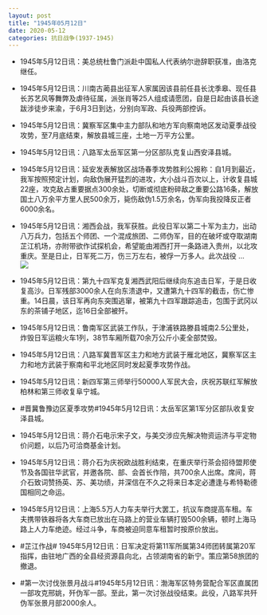 ```yaml
---
layout: post
title: "1945年05月12日"
date: 2020-05-12
categories: 抗日战争(1937-1945)
---
```


<meta name="referrer" content="no-referrer" />

- 1945年5月12日讯：美总统杜鲁门派赴中国私人代表纳尔逊辞职获准，由洛克继任。 

- 1945年5月12日讯：川南古蔺县出征军人家属因该县前任县长沈季皋、现任县长苏艺风等舞弊及虐待征属，派张肖等25人组成请愿团，自是日起由该县长途跋涉徒步来渝，于6月3日到达，分别向军政、兵役两部控诉。 

- 1945年5月12日讯：冀察军区集中主力部队和地方军向察南地区发动夏季战役攻势，至7月底结束，解放县城三座，土地一万平方公里。 

- 1945年5月12日讯：八路军太岳军区第一分区部队克复山西安泽县城。 

- 1945年5月12日讯：延安发表解放区战场春季攻势胜利公报称：自1月到最近，我军按照预定计划，向敌伪展开猛烈的进攻，大小战斗百次以上，计收复县城22座，攻克敌占重要据点300余处，切断或彻底粉碎敌之重要公路16条，解放国土八万余平方里人民500余万，毙伤敌伪1.5万余名，伪军向我投降反正者6000余名。 

- 1945年5月12日讯：湘西会战，我军获胜。此役日军以第二十军为主力，出动八万兵力，包括五个师团、一个混成旅团、二师伪军，目的在破坏或夺取湖南芷江机场，亦附带欲作试探机会，希望能由湘西打开一条路进入贵州，以北攻重庆。至是日止，日军死二万，伤三万左右，被俘一万多人。此次战役 ... <br/><img src="https://wx2.sinaimg.cn/large/aca367d8ly1geptoufhtvj20c8090jre.jpg" />

- 1945年5月12日讯：第九十四军克复湘西武阳后继续向东追击日军，于是日收复高沙。日军残部3000余人在向东溃退中，又遭第九十四军的截击，伤亡惨重。14日晨，该日军再向东突围逃窜，被第九十四军跟踪追击，包围于武冈以东的茶铺子地区，迄16日全部被歼。 

- 1945年5月12日讯：鲁南军区武装工作队，于津浦铁路滕县城南2.5公里处，炸毁日军运粮火车1列，38节车厢所载70余万公斤小麦全部焚毁。 

- 1945年5月12日讯：八路军冀晋军区主力和地方武装于雁北地区，冀察军区主力和地方武装于察南和平北地区同时发起夏季攻势作战。 

- 1945年5月12日讯：新四军第三师举行50000人军民大会，庆祝苏联红军解放柏林和第三师收复阜宁城。 

- #晋冀鲁豫边区夏季攻势#1945年5月12日讯：太岳军区第1军分区部队收复安泽县城。 

- 1945年5月12日讯：蒋介石电示宋子文，与美交涉应先解决物资运济与平定物价问题，以后乃可洽商基金计划。 

- 1945年5月12日讯：蒋介石为庆祝欧战胜利结束，在重庆举行茶会招待盟邦使节及各国驻华武官，并邀各院、部、会首长作陪，共700余人出席。席间，蒋介石致词赞扬英、苏、美功绩，并深信在不久之将来日本定必遭逢与希特勒德国相同之命运。 

- 1945年5月12日讯：上海5.5万人力车夫举行大罢工，抗议车商提高车租。车夫携带铁器将各大车商已放出在马路上的营业车辆打毁500余辆，顿时上海马路上人力车绝迹。经过斗争，车商被迫同意车租暂时按原价放出。 

- #芷江作战# 1945年5月12日讯：日军决定将第11军所属第34师团转属第20军指挥，由驻地广西的全县经资源县向北，占领湖南省的新宁。策应第58旅团的撤退。 

- #第一次讨伐张景月战斗#1945年5月12日讯：渤海军区特务营配合军区直属团一部攻克邢姚，歼伪军一部。至此，第一次讨张战役结束。此役，八路军共歼伪军张景月部2000余人。 

